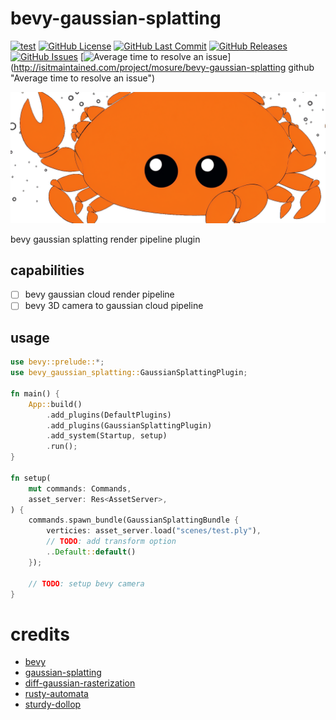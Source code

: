 # bevy-gaussian-splatting

[![test](https://github.com/mosure/bevy-gaussian-splatting/workflows/test/badge.svg)](https://github.com/Mosure/bevy-gaussian-splatting/actions?query=workflow%3Atest)
[![GitHub License](https://img.shields.io/github/license/mosure/bevy-gaussian-splatting)](https://raw.githubusercontent.com/mosure/bevy-gaussian-splatting/main/LICENSE)
[![GitHub Last Commit](https://img.shields.io/github/last-commit/mosure/bevy-gaussian-splatting)](https://github.com/mosure/bevy-gaussian-splatting)
[![GitHub Releases](https://img.shields.io/github/v/release/mosure/bevy-gaussian-splatting?include_prereleases&sort=semver)](https://github.com/mosure/bevy-gaussian-splatting/releases)
[![GitHub Issues](https://img.shields.io/github/issues/mosure/bevy-gaussian-splatting)](https://github.com/mosure/bevy-gaussian-splatting/issues)
[![Average time to resolve an issue](http://isitmaintained.com/badge/resolution/mosure/bevy-gaussian-splatting.svg)](http://isitmaintained.com/project/mosure/bevy-gaussian-splatting github
"Average time to resolve an issue")

![Alt text](docs/notferris.png)

bevy gaussian splatting render pipeline plugin

## capabilities

- [ ] bevy gaussian cloud render pipeline
- [ ] bevy 3D camera to gaussian cloud pipeline

## usage

```rust
use bevy::prelude::*;
use bevy_gaussian_splatting::GaussianSplattingPlugin;

fn main() {
    App::build()
        .add_plugins(DefaultPlugins)
        .add_plugins(GaussianSplattingPlugin)
        .add_system(Startup, setup)
        .run();
}

fn setup(
    mut commands: Commands,
    asset_server: Res<AssetServer>,
) {
    commands.spawn_bundle(GaussianSplattingBundle {
        verticies: asset_server.load("scenes/test.ply"),
        // TODO: add transform option
        ..Default::default()
    });

    // TODO: setup bevy camera
}
```


# credits

- [bevy](https://github.com/bevyengine/bevy)
- [gaussian-splatting](https://github.com/graphdeco-inria/gaussian-splatting)
- [diff-gaussian-rasterization](https://github.com/graphdeco-inria/diff-gaussian-rasterization)
- [rusty-automata](https://github.com/mosure/rusty-automata)
- [sturdy-dollop](https://github.com/mosure/sturdy-dollop)
